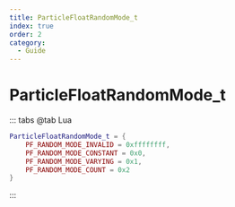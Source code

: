 ```yaml
---
title: ParticleFloatRandomMode_t
index: true
order: 2
category:
  - Guide
---
```


# ParticleFloatRandomMode_t
::: tabs
@tab Lua
```lua
ParticleFloatRandomMode_t = {
    PF_RANDOM_MODE_INVALID = 0xffffffff,
    PF_RANDOM_MODE_CONSTANT = 0x0,
    PF_RANDOM_MODE_VARYING = 0x1,
    PF_RANDOM_MODE_COUNT = 0x2
}
```
:::